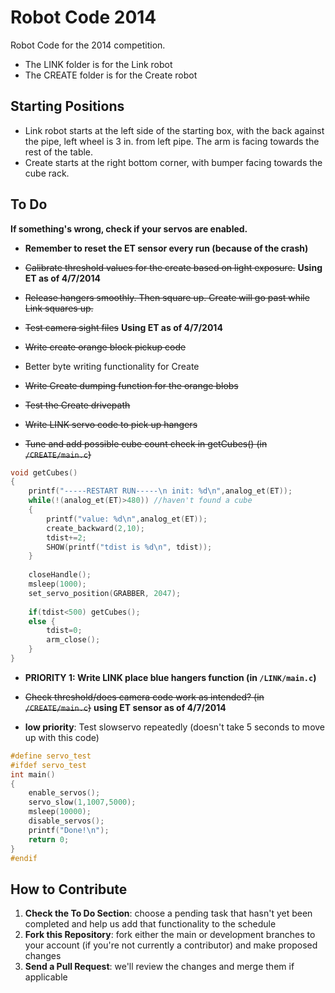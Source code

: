 # Robot Code 2014

Robot Code for the 2014 competition. 

- The LINK folder is for the Link robot
- The CREATE folder is for the Create robot

## Starting Positions
* Link robot starts at the left side of the starting box, with the back against the pipe, left wheel is 3 in. from left pipe. The arm is facing towards the rest of the table.
* Create starts at the right bottom corner, with bumper facing towards the cube rack.

## To Do

**If something's wrong, check if your servos are enabled.**

* **Remember to reset the ET sensor every run (because of the crash)**
* ~~Calibrate threshold values for the create based on light exposure.~~ **Using ET as of 4/7/2014**
* ~~Release hangers smoothly. Then square up. Create will go past while Link squares up.~~
* ~~Test camera sight files~~ **Using ET as of 4/7/2014**
* ~~Write create orange block pickup code~~
* Better byte writing functionality for Create
* ~~Write Create dumping function for the orange blobs~~
* ~~Test the Create drivepath~~
* ~~Write LINK servo code to pick up hangers~~

* ~~Tune and add possible cube count check in getCubes() (in ```/CREATE/main.c```)~~

```c
void getCubes()
{
	printf("-----RESTART RUN-----\n init: %d\n",analog_et(ET));
	while(!(analog_et(ET)>480)) //haven't found a cube
	{ 
		printf("value: %d\n",analog_et(ET));
		create_backward(2,10); 
		tdist+=2;
		SHOW(printf("tdist is %d\n", tdist));
	}
	
	closeHandle();
	msleep(1000);
	set_servo_position(GRABBER, 2047);
		
	if(tdist<500) getCubes();
	else {
		tdist=0;
		arm_close();
	}
}
```

* **PRIORITY 1: Write LINK place blue hangers function (in ```/LINK/main.c```)**
* ~~Check threshold/does camera code work as intended? (in ```/CREATE/main.c```)~~ **using ET sensor as of 4/7/2014**

* **low priority**: Test slowservo repeatedly (doesn't take 5 seconds to move up with this code)  

```c
#define servo_test
#ifdef servo_test
int main()
{
	enable_servos();
	servo_slow(1,1007,5000);
	msleep(10000);
	disable_servos();
	printf("Done!\n");
	return 0;
}
#endif
```

## How to Contribute
1. **Check the To Do Section**: choose a pending task that hasn't yet been completed and help us add that functionality to the schedule
2. **Fork this Repository**: fork either the main or development branches to your account (if you're not currently a contributor) and make proposed changes
3. **Send a Pull Request**: we'll review the changes and merge them if applicable
